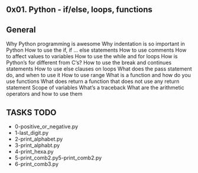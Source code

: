 ## 0x01. Python - if/else, loops, functions

## General
Why Python programming is awesome
Why indentation is so important in Python
How to use the if, if ... else statements
How to use comments
How to affect values to variables
How to use the while and for loops
How is Python’s for different from C‘s?
How to use the break and continues statements
How to use else clauses on loops
What does the pass statement do, and when to use it
How to use range
What is a function and how do you use functions
What does return a function that does not use any return statement
Scope of variables
What’s a traceback
What are the arithmetic operators and how to use them

## TASKS TODO
- 0-positive_or_negative.py
- 1-last_digit.py
- 2-print_alphabet.py
- 3-print_alphabt.py
- 4-print_hexa.py
- 5-print_comb2.py5-print_comb2.py
- 6-print_comb3.py

